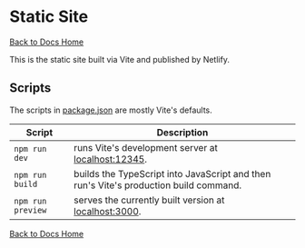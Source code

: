 # Static Site

[Back to Docs Home](../../docs/README.md)

This is the static site built via Vite and published by Netlify.

## Scripts

The scripts in [package.json](./package.json) are mostly Vite's defaults.

| Script            | Description                                                                           |
| ----------------- | ------------------------------------------------------------------------------------- |
| `npm run dev`     | runs Vite's development server at [localhost:12345](https://localhost:12345).         |
| `npm run build`   | builds the TypeScript into JavaScript and then run's Vite's production build command. |
| `npm run preview` | serves the currently built version at [localhost:3000](https://localhost:3000).       |

[Back to Docs Home](../../docs/README.md)
